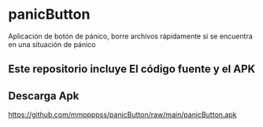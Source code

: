# panicButton
Aplicación de botón de pánico, borre archivos rápidamente si se encuentra en una situación de pánico

## Este repositorio incluye El código fuente y el APK

## Descarga Apk 
https://github.com/mmppppss/panicButton/raw/main/panicButton.apk

